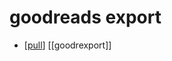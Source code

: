 # goodreads export

- [[pull]] [[goodrexport]]


[//begin]: # "Autogenerated link references for markdown compatibility"
[pull]: pull "Pull"
[//end]: # "Autogenerated link references"